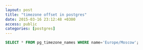 ```yaml
---
layout: post
title: "timezone offset in postgres"
date: 2015-03-16 23:12:48 +0300
access: public
categories: [postgres]
---
```


```sql
SELECT * FROM pg_timezone_names WHERE name='Europe/Moscow';
```
